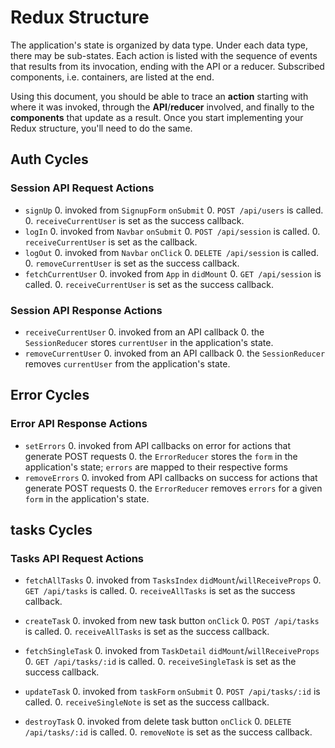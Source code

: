 # Redux Structure

The application's state is organized by data type. Under each data type, there
may be sub-states. Each action is listed with the sequence of events that
results from its invocation, ending with the API or a reducer. Subscribed
components, i.e. containers, are listed at the end.

Using this document, you should be able to trace an **action** starting with
where it was invoked, through the **API**/**reducer** involved, and finally to
the **components** that update as a result. Once you start implementing your
Redux structure, you'll need to do the same.

## Auth Cycles

### Session API Request Actions

* `signUp`
  0. invoked from `SignupForm` `onSubmit`
  0. `POST /api/users` is called.
  0. `receiveCurrentUser` is set as the success callback.
* `logIn`
  0. invoked from `Navbar` `onSubmit`
  0. `POST /api/session` is called.
  0. `receiveCurrentUser` is set as the callback.
* `logOut`
  0. invoked from `Navbar` `onClick`
  0. `DELETE /api/session` is called.
  0. `removeCurrentUser` is set as the success callback.
* `fetchCurrentUser`
  0. invoked from `App` in `didMount`
  0. `GET /api/session` is called.
  0. `receiveCurrentUser` is set as the success callback.

### Session API Response Actions

* `receiveCurrentUser`
  0. invoked from an API callback
  0. the `SessionReducer` stores `currentUser` in the application's state.
* `removeCurrentUser`
  0. invoked from an API callback
  0. the `SessionReducer` removes `currentUser` from the application's state.

## Error Cycles

### Error API Response Actions
* `setErrors`
  0. invoked from API callbacks on error for actions that generate POST requests
  0. the `ErrorReducer` stores the `form` in the application's state; `errors` are mapped to their respective forms
* `removeErrors`
  0. invoked from API callbacks on success for actions that generate POST requests
  0. the `ErrorReducer` removes `errors` for a given `form` in the application's state.

## tasks Cycles

### Tasks API Request Actions

* `fetchAllTasks`
  0. invoked from `TasksIndex` `didMount`/`willReceiveProps`
  0. `GET /api/tasks` is called.
  0. `receiveAllTasks` is set as the success callback.

* `createTask`
  0. invoked from new task button `onClick`
  0. `POST /api/tasks` is called.
  0. `receiveAllTasks` is set as the success callback.

* `fetchSingleTask`
  0. invoked from `TaskDetail` `didMount`/`willReceiveProps`
  0. `GET /api/tasks/:id` is called.
  0. `receiveSingleTask` is set as the success callback.

* `updateTask`
  0. invoked from `taskForm` `onSubmit`
  0. `POST /api/tasks/:id` is called.
  0. `receiveSingleNote` is set as the success callback.

* `destroyTask`
  0. invoked from delete task button `onClick`
  0. `DELETE /api/tasks/:id` is called.
  0. `removeNote` is set as the success callback.

